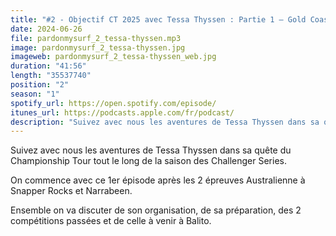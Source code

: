 ```yaml
---
title: "#2 - Objectif CT 2025 avec Tessa Thyssen : Partie 1 – Gold Coast Pro & Sydney Surf Pro"
date: 2024-06-26
file: pardonmysurf_2_tessa-thyssen.mp3
image: pardonmysurf_2_tessa-thyssen.jpg
imageweb: pardonmysurf_2_tessa-thyssen_web.jpg
duration: "41:56"
length: "35537740"
position: "2"
season: "1"
spotify_url: https://open.spotify.com/episode/
itunes_url: https://podcasts.apple.com/fr/podcast/
description: "Suivez avec nous les aventures de Tessa Thyssen dans sa quête du Championship Tour tout le long de la saison des Challenger Series. On commence avec ce 1er épisode après les 2 épreuves Australienne à Snapper Rocks et Narrabeen. Ensemble on va discuter de son organisation, de sa préparation, des 2 compétitions passées et de celle à venir à Balito."
---
```


Suivez avec nous les aventures de Tessa Thyssen dans sa quête du Championship Tour tout le long de la saison des Challenger Series.

On commence avec ce 1er épisode après les 2 épreuves Australienne à Snapper Rocks et Narrabeen.

Ensemble on va discuter de son organisation, de sa préparation, des 2 compétitions passées et de celle à venir à Balito.